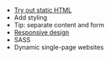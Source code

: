 - [Try out static HTML](./try-html.md)
- Add styling
- Tip: separate content and form
- [Responsive design](./responsive-design.md)
- SASS
- Dynamic single-page websites